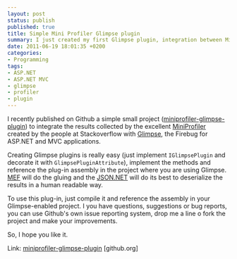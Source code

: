 ```yaml
---
layout: post
status: publish
published: true
title: Simple Mini Profiler Glimpse plugin
summary: I just created my first Glimpse plugin, integration between Mininprofiler and Glimpse.
date: 2011-06-19 18:01:35 +0200
categories:
- Programming
tags:
- ASP.NET
- ASP.NET MVC
- glimpse
- profiler
- plugin
---
```

I recently published on Github a simple small project ([miniprofiler-glimpse-plugin](https://github.com/mcliment/miniprofiler-glimpse-plugin)) to integrate the results collected by the excellent [MiniProfiler](http://miniprofiler.com/) created by the people at Stackoverflow with [Glimpse](http://getglimpse.com/), the Firebug for ASP.NET and MVC applications.

Creating Glimpse plugins is really easy (just implement `IGlimpsePlugin` and decorate it with `GlimpsePluginAttribute`), implement the methods and reference the plug-in assembly in the project where you are using Glimpse. [MEF](http://mef.codeplex.com/) will do the gluing and the [JSON.NET](http://json.codeplex.com/) will do its best to deserialize the results in a human readable way.

To use this plug-in, just compile it and reference the assembly in your Glimpse-enabled project. I you have questions, suggestions or bug reports, you can use Github's own issue reporting system, drop me a line o fork the project and make your improvements.

So, I hope you like it.

Link: [miniprofiler-glimpse-plugin](https://github.com/mcliment/miniprofiler-glimpse-plugin) [github.org]
